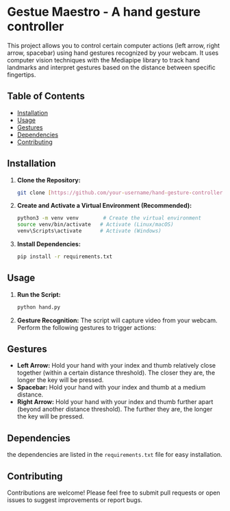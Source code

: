 # Gestue Maestro - A hand gesture controller

This project allows you to control certain computer actions (left arrow, right arrow, spacebar) using hand gestures recognized by your webcam.  It uses computer vision techniques with the Mediapipe library to track hand landmarks and interpret gestures based on the distance between specific fingertips.

## Table of Contents

-   [Installation](#installation)
-   [Usage](#usage)
-   [Gestures](#gestures)
-   [Dependencies](#dependencies)
-   [Contributing](#contributing)

## Installation

1.  **Clone the Repository:**
    ```bash
    git clone [https://github.com/your-username/hand-gesture-controller.git](https://www.google.com/search?q=https://github.com/your-username/hand-gesture-controller.git)  # Replace with your repository URL
    ```

2.  **Create and Activate a Virtual Environment (Recommended):**
    ```bash
    python3 -m venv venv        # Create the virtual environment
    source venv/bin/activate   # Activate (Linux/macOS)
    venv\Scripts\activate      # Activate (Windows)
    ```

3.  **Install Dependencies:**
    ```bash
    pip install -r requirements.txt
    ```

## Usage

1.  **Run the Script:**
    ```bash
    python hand.py 
    ```

2.  **Gesture Recognition:** The script will capture video from your webcam.  Perform the following gestures to trigger actions:

## Gestures

*   **Left Arrow:** Hold your hand with your index and thumb relatively close together (within a certain distance threshold). The closer they are, the longer the key will be pressed.
*   **Spacebar:** Hold your hand with your index and thumb at a medium distance.
*   **Right Arrow:** Hold your hand with your index and thumb further apart (beyond another distance threshold). The further they are, the longer the key will be pressed.

## Dependencies

the dependencies are listed in the `requirements.txt` file for easy installation.

## Contributing

Contributions are welcome!  Please feel free to submit pull requests or open issues to suggest improvements or report bugs.
